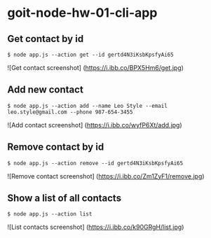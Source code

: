 # goit-node-hw-01-cli-app

## Get contact by id

```shell
$ node app.js --action get --id gertd4N3iKsbKpsfyAi65
```

![Get contact screenshot] (https://i.ibb.co/BPX5Hm6/get.jpg)

## Add new contact

```shell
$ node app.js --action add --name Leo Style --email leo.style@gmail.com --phone 987-654-3455
```

![Add contact screenshot] (https://i.ibb.co/wyfP6Xt/add.jpg)

## Remove contact by id

```shell
$ node app.js --action remove --id gertd4N3iKsbKpsfyAi65
```

![Remove contact screenshot] (https://i.ibb.co/Zm1ZyF1/remove.jpg)

## Show a list of all contacts

```shell
$ node app.js --action list
```

![List contacts screenshot] (https://i.ibb.co/k90GRgH/list.jpg)
